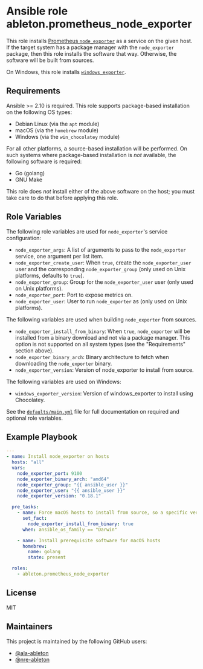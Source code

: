 Ansible role ableton.prometheus_node_exporter
=============================================

This role installs [Prometheus `node_exporter`][node-exporter] as a service on the given
host. If the target system has a package manager with the `node_exporter` package, then
this role installs the software that way. Otherwise, the software will be built from
sources.

On Windows, this role installs [`windows_exporter`][windows-exporter].

Requirements
------------

Ansible >= 2.10 is required. This role supports package-based installation on the
following OS types:

- Debian Linux (via the `apt` module)
- macOS (via the `homebrew` module)
- Windows (via the `win_chocolatey` module)

For all other platforms, a source-based installation will be performed. On such systems
where package-based installation is *not* available, the following software is required:

- Go (golang)
- GNU Make

This role does *not* install either of the above software on the host; you must take care
to do that before applying this role.

Role Variables
--------------

The following role variables are used for `node_exporter`'s service configuration:

- `node_exporter_args`: A list of arguments to pass to the `node_exporter` service, one
  argument per list item.
- `node_exporter_create_user`: When `true`, create the `node_exporter_user` user and the
  corresponding `node_exporter_group` (only used on Unix platforms, defaults to `true`).
- `node_exporter_group`: Group for the `node_exporter_user` user (only used on Unix
  platforms).
- `node_exporter_port`: Port to expose metrics on.
- `node_exporter_user`: User to run `node_exporter` as (only used on Unix platforms).

The following variables are used when building `node_exporter` from sources.

- `node_exporter_install_from_binary`: When `true`, `node_exporter` will be installed from
  a binary download and not via a package manager. This option is not supported on all
  system types (see the "Requirements" section above).
- `node_exporter_binary_arch`: Binary architecture to fetch when downloading the
  `node_exporter` binary.
- `node_exporter_version`: Version of node_exporter to install from source.

The following variables are used on Windows:

- `windows_exporter_version`: Version of windows_exporter to install using Chocolatey.

See the [`defaults/main.yml`](defaults/main.yml) file for full documentation on required
and optional role variables.

Example Playbook
----------------

```yaml
---
- name: Install node_exporter on hosts
  hosts: "all"
  vars:
    node_exporter_port: 9100
    node_exporter_binary_arch: "amd64"
    node_exporter_group: "{{ ansible_user }}"
    node_exporter_user: "{{ ansible_user }}"
    node_exporter_version: "0.18.1"

  pre_tasks:
    - name: Force macOS hosts to install from source, so a specific version can be used
      set_fact:
        node_exporter_install_from_binary: true
      when: ansible_os_family == "Darwin"

    - name: Install prerequisite software for macOS hosts
      homebrew:
        name: golang
        state: present

  roles:
    - ableton.prometheus_node_exporter
```

License
-------

MIT

Maintainers
-----------

This project is maintained by the following GitHub users:

- [@ala-ableton](https://github.com/ala-ableton)
- [@nre-ableton](https://github.com/nre-ableton)


[node-exporter]: https://github.com/prometheus/node_exporter
[windows-exporter]: https://github.com/prometheus-community/windows_exporter
